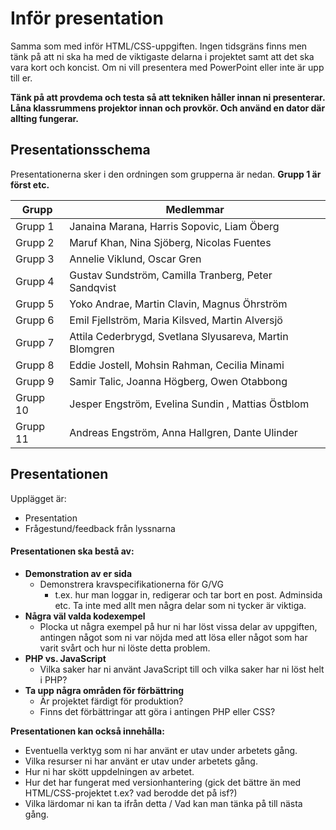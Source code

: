 # Inför presentation

Samma som med inför HTML/CSS-uppgiften. Ingen tidsgräns finns men tänk på att ni ska ha med de viktigaste delarna i projektet samt att det ska vara kort och koncist. Om ni vill presentera med PowerPoint eller inte är upp till er.

**Tänk på att provdema och testa så att tekniken håller innan ni presenterar. Låna klassrummens projektor innan och provkör. Och använd en dator där allting fungerar.**

## Presentationsschema

Presentationerna sker i den ordningen som grupperna är nedan. **Grupp 1 är först etc.**

|   Grupp   |                         Medlemmar                         |    
|-----------|-----------------------------------------------------------|
|   Grupp 1 |   Janaina Marana, Harris Sopovic, Liam Öberg              | 
|   Grupp 2 |   Maruf Khan, Nina Sjöberg, Nicolas Fuentes               | 
|   Grupp 3 |   Annelie Viklund, Oscar Gren                             | 
|   Grupp 4 |   Gustav Sundström, Camilla Tranberg, Peter Sandqvist     | 
|   Grupp 5 |   Yoko Andrae, Martin Clavin, Magnus Öhrström             |    
|   Grupp 6 |   Emil Fjellström, Maria Kilsved, Martin Alversjö         | 
|   Grupp 7 |   Attila Cederbrygd, Svetlana Slyusareva, Martin Blomgren | 
|   Grupp 8 |   Eddie Jostell, Mohsin Rahman, Cecilia Minami            | 
|   Grupp 9 |   Samir Talic, Joanna Högberg, Owen Otabbong              | 
|   Grupp 10|   Jesper Engström, Evelina Sundin , Mattias Östblom       | 
|   Grupp 11|   Andreas Engström, Anna Hallgren, Dante Ulinder          |

## Presentationen

Upplägget är:

* Presentation
* Frågestund/feedback från lyssnarna

#### **Presentationen ska bestå av:**

* **Demonstration av er sida**
    - Demonstrera kravspecifikationerna för G/VG
        - t.ex. hur man loggar in, redigerar och tar bort en post. Adminsida etc. Ta inte med allt men några delar som ni tycker är viktiga. 
* **Några väl valda kodexempel**
    - Plocka ut några exempel på hur ni har löst vissa delar av uppgiften, antingen något som ni var nöjda med att lösa eller något som har varit svårt och hur ni löste detta problem.
* **PHP vs. JavaScript**
    - Vilka saker har ni använt JavaScript till och vilka saker har ni löst helt i PHP?
* **Ta upp några områden för förbättring**
    - Är projektet färdigt för produktion?
    - Finns det förbättringar att göra i antingen PHP eller CSS?

**Presentationen kan också innehålla:**

* Eventuella verktyg som ni har använt er utav under arbetets gång.
* Vilka resurser ni har använt er utav under arbetets gång.
* Hur ni har skött uppdelningen av arbetet.
* Hur det har fungerat med versionhantering (gick det bättre än med HTML/CSS-projektet t.ex? vad berodde det på isf?) 
* Vilka lärdomar ni kan ta ifrån detta / Vad kan man tänka på till nästa gång.
